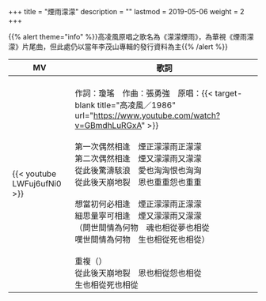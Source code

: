 +++
title = "煙雨濛濛"
description = ""
lastmod = 2019-05-06
weight = 2
+++

{{% alert theme="info" %}}高凌風原唱之歌名為《濛濛煙雨》，為華視《煙雨濛濛》片尾曲，但此處仍以當年李茂山專輯的發行資料為主{{% /alert %}}

MV  | 歌詞  
--------------|-------
{{< youtube LWFuj6ufNi0 >}}|<br/>作詞：瓊瑤　作曲：張勇強　原唱：{{< target-blank title="高凌風／1986" url="https://www.youtube.com/watch?v=GBmdhLuRGxA" >}}<br/><br/>第一次偶然相逢　煙正濛濛雨正濛濛<br/>第二次偶然相逢　煙又濛濛雨又濛濛<br/>從此後驚濤駭浪　愛也洶洶恨也洶洶<br/>從此後天崩地裂　恩也重重怨也重重<br/><br/>想當初何必相逢　煙正濛濛雨正濛濛<br/>細思量寧可相逢　煙又濛濛雨又濛濛<br/>（問世間情為何物　魂也相從夢也相從<br/>嘆世間情為何物　生也相從死也相從）<br/><br/>重複（）<br/>從此後天崩地裂　恩也相從怨也相從<br/>生也相從死也相從